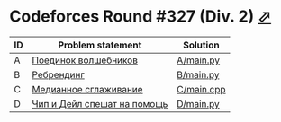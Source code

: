 # Codeforces Round #327 (Div. 2) [⬀](https://codeforces.com/contest/591)

| ID | Problem statement                                                             | Solution                 |
|----|-------------------------------------------------------------------------------|--------------------------|
| A  | [Поединок волшебников](https://codeforces.com/problemset/problem/591/A)        | [A/main.py](A/main.py)   |
| B  | [Ребрендинг](https://codeforces.com/problemset/problem/591/B)                  | [B/main.py](B/main.py)   |
| C  | [Медианное сглаживание](https://codeforces.com/problemset/problem/590/A)       | [C/main.cpp](C/main.cpp) |
| D  | [Чип и Дейл спешат на помощь](https://codeforces.com/problemset/problem/590/B) | [D/main.py](D/main.py)   |

